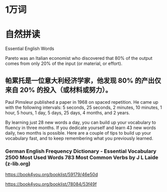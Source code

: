 # 1万词

# 自然拼读


Essential English Words

Pareto was an Italian economist who discovered that 80% of the output comes from only 20% of the input (or material, or effort).
## 帕累托是一位意大利经济学家，他发现 80% 的产出仅来自 20% 的投入（或材料或努力）。

Paul Pimsleur published a paper in 1968 on spaced repetition. He came up with the following intervals: 5 seconds, 25 seconds, 2 minutes, 10 minutes, 1 hour, 5 hours, 1 day, 5 days, 25 days, 4 months, and 2 years.


By learning just 28 new words a day, you can build up your vocabulary to fluency in three months. If you dedicate yourself and learn 43 new words daily, two months is possible. Here are a couple of tips to build up your vocabulary fast, and to keep remembering what you previously learned.

### German English Frequency Dictionary - Essential Vocabulary 2500 Most Used Words  783 Most Common Verbs by J L Laide (z-lib.org)

https://book4you.org/booklist/59179/46e50d

https://book4you.org/booklist/78084/53f49f
